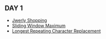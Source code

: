 ## DAY 1
- [Jwerly Shopping](https://programmers.co.kr/learn/courses/30/lessons/67258)
- [Sliding Window Maximum](https://leetcode.com/problems/sliding-window-maximum/)
- [Longest Repeating Character Replacement](https://leetcode.com/problems/longest-repeating-character-replacement/)
